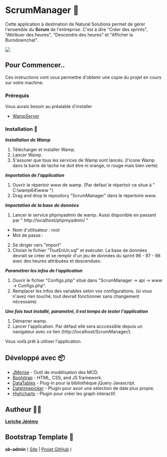# ScrumManager 📌 

Cette application à destination de Natural Solutions permet de gérer l'ensemble du __Scrum__ de l'entreprise. C'est à dire "Créer des sprints", "Attribuer des heures", "Descendre des heures" et "Afficher la Burndownchat".

[![](https://img.youtube.com/vi/3zR7fPJpwnc/0.jpg)](https://www.youtube.com/watch?v=3zR7fPJpwnc)

## Pour Commencer..

Ces instructions vont vous permettre d'obtenir une copie du projet en cours sur votre machine.

### Prérequis

Vous aurais besoin au préalable d'installer

* [WampServer](http://www.wampserver.com/)

### Installation 💾 

__*Installation de Wamp*__

1. Télécharger et installer Wamp. 
2. Lancer Wamp.
3. S'assurer que tous les services de Wamp sont lancés. (l'icone Wamp dans la barre de tache ne doit être ni orange, ni rouge mais bien verte)

__*Importation de l'application*__

1. Ouvrir le répertoir www de wamp. (Par defaut le répertoir ce situe à " C:\wamp64\www ")
2. Drag and drop le repository "ScrumManager" dans le répertoire www. 

__*Importation de la base de données*__

1. Lancer le service phpmyadmin de wamp. Aussi disponible en passant par " http://localhost/phpmyadmin/ "
 - Nom d'utilisateur : root
 - Mot de passe : 
2. Se diriger vers "import"
3. Choisir le fichier "ToutEnUn.sql" et exécuter. La base de données devrait se créer et se remplir d'un jeu de données du sprint 96 - 97 - 98 avec des heures attribuées et descendues.

__*Paramétrer les infos de l'application*__

1. Ouvrir le fichier "Configs.php" situé dans "ScrumManager -> api -> www -> Configs.php".
2. Remplacer les infos des variables selon vos configurations. (si vous n'avez rien touché, tout devrait fonctionner sans changement nécessaire)

__*Une fois tout installé, paramétré, il est temps de tester l'application*__

1. Démarrer wamp.
2. Lancer l'application. Par défaut elle sera acccessible depuis un navigateur avec ce lien (http://localhost/ScrumManager/).

Vous voilà prêt à utiliser l'application.

## Développé avec 📦

* [JMerise](http://www.jfreesoft.com/JMerise/) - Outil de modélisation des MCD.
* [Bootstrap](http://getbootstrap.com/) - HTML, CSS, and JS framework.
* [DataTables](https://datatables.net/) - Plug-in pour la bibliothèque jQuery Javascript.
* [Datetimepicker](https://eonasdan.github.io/bootstrap-datetimepicker/) - Plugin pour avoir une sélection de date plus propre.
* [Highcharts](https://www.highcharts.com/) - Plugin pour créer les graph interactif.


## Autheur 👨‍💻

**[Leriche Jérémy](http://mrjeje.esy.es/)**

## Bootstrap Template 📄

__sb-admin__ ( [Site](https://startbootstrap.com/template-overviews/sb-admin/) | [Projet GitHub](https://github.com/BlackrockDigital/startbootstrap-sb-admin) )
